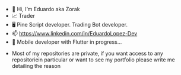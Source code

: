 - 👋 Hi, I’m Eduardo aka Zorak
- 📈 Trader
- 🖥️ Pine Script developer. Trading Bot developer.
- 📫 https://www.linkedin.com/in/EduardoLopez-Dev
- 📱 Mobile developer with Flutter in progress...

* Most of my repositories are private, if you want access to any repositoriein particular or want to see my portfolio please write me detailing the reason

<!---
zorakDev/zorakDev is a ✨ special ✨ repository because its `README.md` (this file) appears on your GitHub profile.
You can click the Preview link to take a look at your changes.
--->

